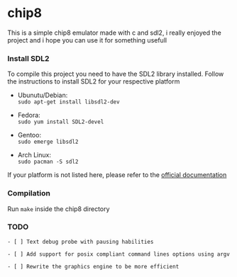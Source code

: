 # chip8

This is a simple chip8 emulator made with c and sdl2, i really enjoyed the project
and i hope you can use it for something usefull

### Install SDL2

To compile this project you need to have the SDL2 library installed. Follow the 
instructions to install SDL2 for your respective platform

- Ubunutu/Debian:\
    `sudo apt-get install libsdl2-dev`

- Fedora:\
    `sudo yum install SDL2-devel`

- Gentoo:\
    `sudo emerge libsdl2`

- Arch Linux:\
    `sudo pacman -S sdl2`

If your platform is not listed here, please refer to the [official documentation](https://wiki.libsdl.org/Installation)

### Compilation

Run `make` inside the chip8 directory

### TODO
    - [ ] Text debug probe with pausing habilities

    - [ ] Add support for posix compliant command lines options using argv

    - [ ] Rewrite the graphics engine to be more efficient
